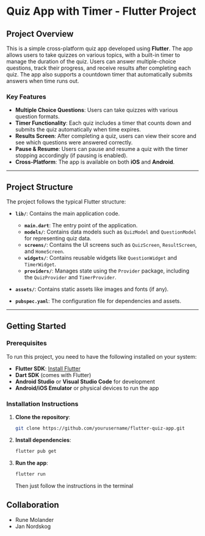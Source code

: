 # **Quiz App with Timer - Flutter Project**

## **Project Overview**

This is a simple cross-platform quiz app developed using **Flutter**. The app allows users to take quizzes on various topics, with a built-in timer to manage the duration of the quiz. Users can answer multiple-choice questions, track their progress, and receive results after completing each quiz. The app also supports a countdown timer that automatically submits answers when time runs out.

### **Key Features**
- **Multiple Choice Questions**: Users can take quizzes with various question formats.
- **Timer Functionality**: Each quiz includes a timer that counts down and submits the quiz automatically when time expires.
- **Results Screen**: After completing a quiz, users can view their score and see which questions were answered correctly.
- **Pause & Resume**: Users can pause and resume a quiz with the timer stopping accordingly (if pausing is enabled).
- **Cross-Platform**: The app is available on both **iOS** and **Android**.

---

## **Project Structure**

The project follows the typical Flutter structure:

- **`lib/`**: Contains the main application code.
  - **`main.dart`**: The entry point of the application.
  - **`models/`**: Contains data models such as `QuizModel` and `QuestionModel` for representing quiz data.
  - **`screens/`**: Contains the UI screens such as `QuizScreen`, `ResultScreen`, and `HomeScreen`.
  - **`widgets/`**: Contains reusable widgets like `QuestionWidget` and `TimerWidget`.
  - **`providers/`**: Manages state using the `Provider` package, including the `QuizProvider` and `TimerProvider`.

- **`assets/`**: Contains static assets like images and fonts (if any).
- **`pubspec.yaml`**: The configuration file for dependencies and assets.

---

## **Getting Started**

### **Prerequisites**
To run this project, you need to have the following installed on your system:
- **Flutter SDK**: [Install Flutter](https://flutter.dev/docs/get-started/install)
- **Dart SDK** (comes with Flutter)
- **Android Studio** or **Visual Studio Code** for development
- **Android/iOS Emulator** or physical devices to run the app

### **Installation Instructions**
1. **Clone the repository**:
   ```bash
   git clone https://github.com/yourusername/flutter-quiz-app.git
    ```
2. **Install dependencies**:
    ```bash
    flutter pub get
    ```

3. **Run the app**:
    ```bash
    flutter run
    ```
    Then just follow the instructions in the terminal


## **Collaboration**

- Rune Molander 
- Jan Nordskog